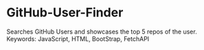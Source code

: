 # GitHub-User-Finder
Searches GitHub Users and showcases the top 5 repos of the user.
Keywords: JavaScript, HTML, BootStrap, FetchAPI
